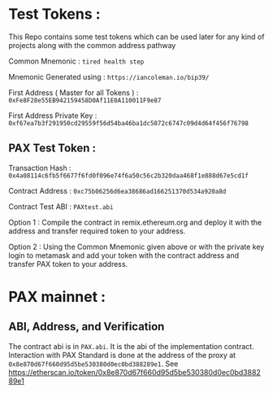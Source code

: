 # Test Tokens :
This Repo contains some test tokens which can be used later for any kind of projects along with the common address pathway

Common Mnemonic :
`tired health step`

Mnemonic Generated using :
`https://iancoleman.io/bip39/`

First Address ( Master for all Tokens ) :
`0xFe8F28e55EB942159458D0Af11E0A110011F9e87`

First Address Private Key :
`0xf67ea7b3f291950cd29559f56d54ba46ba1dc5072c6747c09d4d64f456f76798`


## PAX Test Token :

Transaction Hash : 
`0x4a08114c6fb5f6677f6fd0f096e74f6a50c56c2b320daa468f1e888d67e5cd1f` 

Contract Address : 
`0xc75b06256d6ea38686ad166251370d534a920a8d` 

Contract Test ABI : 
`PAXtest.abi`

Option 1 :
Compile the contract in remix.ethereum.org and deploy it with the address and transfer required token to your address.

Option 2 :
Using the Common Mnemonic given above or with the private key login to metamask and add your token with the contract address and transfer PAX token to your address.



# PAX mainnet :


## ABI, Address, and Verification

The contract abi is in `PAX.abi`. It is the abi of the implementation contract.
Interaction with PAX Standard is done at the address of the proxy at `0x8e870d67f660d95d5be530380d0ec0bd388289e1`. See
https://etherscan.io/token/0x8e870d67f660d95d5be530380d0ec0bd388289e1 
